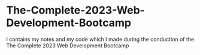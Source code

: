 # The-Complete-2023-Web-Development-Bootcamp
I contains my notes and my code which I made during the conduction of the The Complete 2023 Web Development Bootcamp
